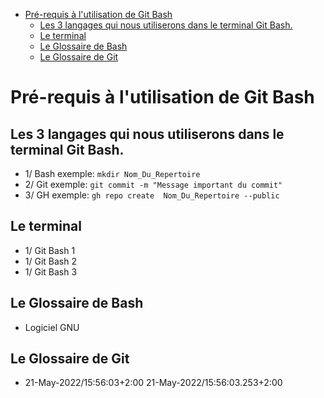 
- [Pré-requis à l'utilisation de Git Bash](#Pré-requis-à-l-utilisation-de-Git-Bash)
	- [Les 3 langages qui nous utiliserons dans le terminal Git Bash.](#Les-3-langages-qui-nous-utiliserons-dans-le-terminal-Git-Bash.)
	- [Le terminal](#Le-terminal)
	- [Le Glossaire de Bash](#Le-Glossaire-de-Bash)
	- [Le Glossaire de Git](#Le-Glossaire-de-Git)
# Pré-requis à l'utilisation de Git Bash
## Les 3 langages qui nous utiliserons dans le terminal Git Bash.
- 1/    Bash exemple: `mkdir Nom_Du_Repertoire`
- 2/    Git exemple: `git commit -m "Message important du commit"`
- 3/    GH exemple: `gh repo create  Nom_Du_Repertoire --public`
## Le terminal
- 1/ Git Bash 1
- 1/ Git Bash 2
- 1/ Git Bash 3
## Le Glossaire de Bash
- Logiciel GNU
## Le Glossaire de Git
- 21-May-2022/15:56:03+2:00 21-May-2022/15:56:03.253+2:00